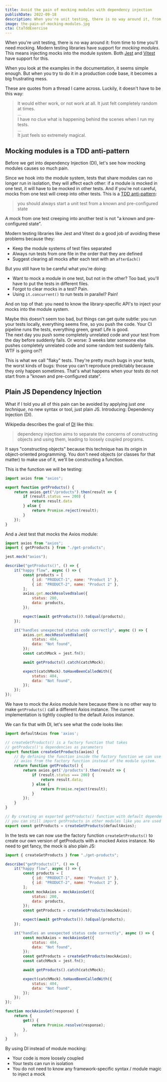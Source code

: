 ```yaml
---
title: Avoid the pain of mocking modules with dependency injection
publishDate: 2022-09-18
description: When you're unit testing, there is no way around it, from time to time you'll need mocking...
image: the-pain-of-mocking-modules.jpg
cta: CtaTddExercise
---
```


When you're unit testing, there is no way around it: from time to time you'll need mocking. Modern testing libraries have support for *mocking modules*. This means injecting mocks into the module system. Both [Jest](https://jestjs.io/docs/mock-functions#mocking-modules) and [Vitest](https://vitest.dev/guide/mocking.html#modules) have support for this.

When you look at the examples in the documentation, it seems simple enough. But when you try to do it in a production code base, it becomes a big frustrating mess.

These are quotes from a thread I came across. Luckily, it doesn't have to be this way:

> It would either work, or not work at all. It just felt completely random at times.  
> ...  
> I have no clue what is happening behind the scenes when I run my tests.  
> ...  
> It just feels so extremely magical.

## Mocking modules is a TDD anti-pattern

Before we get into dependency Injection (DI), let's see how mocking modules causes so much pain.

Since we hook into the module system, tests that share modules can no longer run in isolation, they will affect each other: if a module is mocked in one test, it will have to be mocked in other tests. And if you're not careful, mocks from one test will creep into other tests. This is a [TDD anti-pattern](https://en.wikipedia.org/wiki/Test-driven_development#Practices_to_avoid,_or_%22anti-patterns%22):

> you should always start a unit test from a known and pre-configured state

A mock from one test creeping into another test is not "a known and pre-configured state".

Modern testing libraries like Jest and Vitest do a good job of avoiding these problems because they:
* Keep the module systems of test files separated
* Always run tests from one file in the order that they are defined
* Suggest clearing all mocks after each test with an `afterEach()`

But you still have to be careful what you're doing:  
* Want to mock a module in one test, but not in the other? Too bad, you'll have to put the tests in different files.
* Forgot to clear mocks in a test? Pain.
* Using `it.concurrent()` to run tests in parallel? Pain!

And on top of that: you need to know the library-specific API's to inject your mocks into the module system.

Maybe this doesn't seem too bad, but things can get quite subtle: you run your tests locally, everything seems fine, so you push the code. Your CI pipeline runs the tests, everything green, great! Life is good.  
The next day you push some completely unrelated code and your test from the day before suddenly fails. Or worse: 3 weeks later someone else pushes completely unrelated code and some random test suddenly fails. WTF is going on?!

This is what we call "flaky" tests. They're pretty much bugs in your tests, the worst kinds of bugs: those you can't reproduce predictably because they only happen sometimes. That's what happens when your tests do not start from a "known and pre-configured state".

## Plain JS Dependency Injection

What if I told you all of this pain can be avoided by applying just *one technique*, no new syntax or tool, just plain JS. Introducing: Dependency Injection (DI).

Wikipedia describes the goal of [DI](https://en.wikipedia.org/wiki/Dependency_injection) like this:

> dependency injection aims to separate the concerns of constructing objects and using them, leading to loosely coupled programs.

It says "constructing objects" because this technique has its origin in object-oriented programming. You don't need objects (or classes for that matter) to make use of it, we'll be constructing a function.

This is the function we will be testing:

```js
import axios from "axios";

export function getProducts() {
    return axios.get("/products").then(result => {
        if (result.status === 200) {
            return result.data
        } else {
            return Promise.reject(result);
        }
    });
}
```

And a Jest test that mocks the Axios module:

```js
import axios from "axios";
import { getProducts } from "./get-products";

jest.mock("axios");

describe("getProducts()", () => {
    it("happy flow", async () => {
        const products = [
            { id: "PRODUCT-1", name: "Product 1" },
            { id: "PRODUCT-2", name: "Product 2" },
        ];
        axios.get.mockResolvedValue({
            status: 200,
            data: products,
        });

        expect(await getProducts()).toEqual(products);
    });

    it("handles unexpected status code correctly", async () => {
        axios.get.mockResolvedValue({
            status: 404,
            data: "Not found",
        });
        const catchMock = jest.fn();

        await getProducts().catch(catchMock);

        expect(catchMock).toHaveBeenCalledWith({
            status: 404,
            data: "Not found",
        });
    });
});
```

We have to mock the Axios module here because there is no other way to make `getProducts()` call a different Axios instance. The current implementation is tightly coupled to the default Axios instance.

We can fix that with DI, let's see what the code looks like:

```js
import defaultAxios from 'axios';

// createGetProducts() is a factory function that takes
// getProducs()'s dependencies as parameters
export function createGetProducts(axios) {
    // By defining the function inside the factory function we can use
    // axios from the factory function instead of the module system.
    return function getProducts() {
        return axios.get('/products').then(result => {
            if (result.status === 200) {
                return result.data;
            } else {
                return Promise.reject(result);
            }
        });
    }
}

// By creating an exported getProducts() function with default dependencies
// you can still import getProducts in other modules like you are used to.
export const getProducts = createGetProducts(defaultAxios);
```

In the tests we can now use the factory function `createGetProducts()` to create our own version of getProducts with a mocked Axios instance. No need to get fancy, the mock is also plain JS:

```js
import { createGetProducts } from "./get-products";

describe("getProducts()", () => {
    it("happy flow", async () => {
        const products = [
            { id: "PRODUCT-1", name: "Product 1" },
            { id: "PRODUCT-2", name: "Product 2" },
        ];
        const mockAxios = mockAxiosGet({
            status: 200,
            data: products,
        });
        const getProducts = createGetProducts(mockAxios);

        expect(await getProducts()).toEqual(products);
    });

    it("handles an unexpected status code correctly", async () => {
        const mockAxios = mockAxiosGet({
            status: 404,
            data: "Not found",
        });
        const getProducts = createGetProducts(mockAxios);
        const catchMock = jest.fn();

        await getProducts().catch(catchMock);

        expect(catchMock).toHaveBeenCalledWith({
            status: 404,
            data: "Not found",
        });
    });
});

function mockAxiosGet(response) {
    return {
        get() {
            return Promise.resolve(response);
        },
    };
}
```

By using DI instead of module mocking:

* Your code is more loosely coupled
* Your tests can run in isolation
* You do not need to know any framework-specific syntax / module magic to inject a mock
